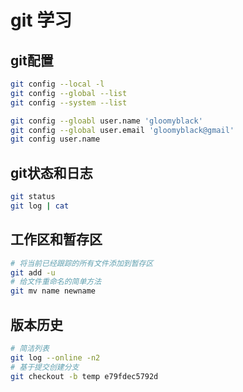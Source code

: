 # git 学习

## git配置

```bash
git config --local -l
git config --global --list
git config --system --list

git config --gloabl user.name 'gloomyblack'
git config --global user.email 'gloomyblack@gmail'
git config user.name
```

## git状态和日志

```bash
git status
git log | cat
```

## 工作区和暂存区

```bash
# 将当前已经跟踪的所有文件添加到暂存区
git add -u
# 给文件重命名的简单方法
git mv name newname
```

## 版本历史

```bash
# 简洁列表
git log --online -n2
# 基于提交创建分支
git checkout -b temp e79fdec5792d
```

